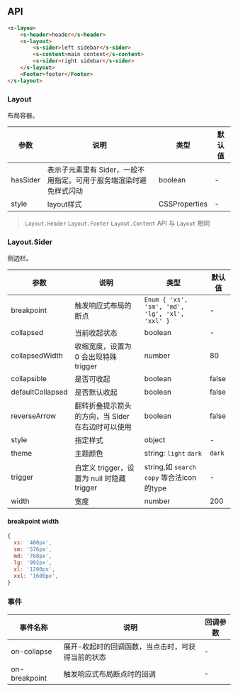 ## API

```html
<s-layou>
    <s-header>header</s-header>
    <s-layout>
        <s-sider>left sidebar</s-sider>
        <s-content>main content</s-content>
        <s-sider>right sidebar</s-sider>
    </s-layout>
    <Footer>footer</Footer>
</s-layout>
```

### Layout

布局容器。

| 参数 | 说明 | 类型 | 默认值 |
| --- | --- | --- | --- |
| hasSider | 表示子元素里有 Sider，一般不用指定。可用于服务端渲染时避免样式闪动 | boolean | - |
| style | layout样式 | CSSProperties | - |

> `Layout.Header` `Layout.Footer` `Layout.Content` API 与 `Layout` 相同

### Layout.Sider

侧边栏。

| 参数 | 说明 | 类型 | 默认值 |
| --- | --- | --- | --- |
| breakpoint | 触发响应式布局的断点 | `Enum { 'xs', 'sm', 'md', 'lg', 'xl', 'xxl' }` | - |
| collapsed | 当前收起状态 | boolean | - |
| collapsedWidth | 收缩宽度，设置为 0 会出现特殊 trigger | number | 80 |
| collapsible | 是否可收起 | boolean | false |
| defaultCollapsed | 是否默认收起 | boolean | false |
| reverseArrow | 翻转折叠提示箭头的方向，当 Sider 在右边时可以使用 | boolean | false |
| style | 指定样式 | object | - |
| theme | 主题颜色 | string: `light` `dark` | `dark` |
| trigger | 自定义 trigger，设置为 null 时隐藏 trigger | string,如 `search` `copy` 等合法icon的type | - |
| width | 宽度 | number | 200 |

#### breakpoint width

```js
{
  xs: '480px',
  sm: '576px',
  md: '768px',
  lg: '992px',
  xl: '1200px',
  xxl: '1600px',
}

```

### 事件
| 事件名称 | 说明 | 回调参数 |
| --- | --- | --- |
| on-collapse | 展开-收起时的回调函数，当点击时，可获得当前的状态 | - |
| on-breakpoint | 触发响应式布局断点时的回调 | - |
